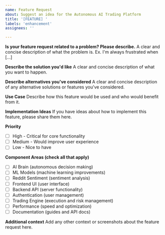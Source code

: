 ```yaml
---
name: Feature Request
about: Suggest an idea for the Autonomous AI Trading Platform
title: '[FEATURE] '
labels: 'enhancement'
assignees: ''

---
```


**Is your feature request related to a problem? Please describe.**
A clear and concise description of what the problem is. Ex. I'm always frustrated when [...]

**Describe the solution you'd like**
A clear and concise description of what you want to happen.

**Describe alternatives you've considered**
A clear and concise description of any alternative solutions or features you've considered.

**Use Case**
Describe how this feature would be used and who would benefit from it.

**Implementation Ideas**
If you have ideas about how to implement this feature, please share them here.

**Priority**
- [ ] High - Critical for core functionality
- [ ] Medium - Would improve user experience
- [ ] Low - Nice to have

**Component Areas (check all that apply)**
- [ ] AI Brain (autonomous decision making)
- [ ] ML Models (machine learning improvements)
- [ ] Reddit Sentiment (sentiment analysis)
- [ ] Frontend UI (user interface)
- [ ] Backend API (server functionality)
- [ ] Authentication (user management)
- [ ] Trading Engine (execution and risk management)
- [ ] Performance (speed and optimization)
- [ ] Documentation (guides and API docs)

**Additional context**
Add any other context or screenshots about the feature request here.
